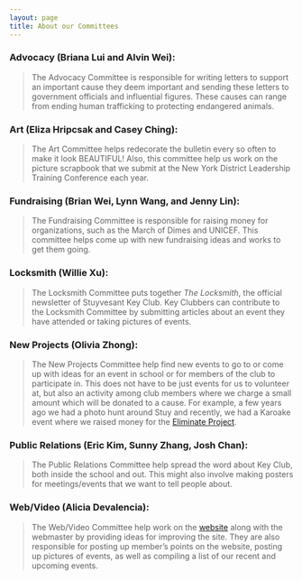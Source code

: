 ```yaml
---
layout: page
title: About our Committees
---
```

### Advocacy (Briana Lui and Alvin Wei):

<blockquote>The Advocacy Committee is responsible for writing letters to support an important cause they deem important and sending these letters to government officials and influential figures. These causes can range from ending human trafficking to protecting endangered animals.</blockquote>

### Art (Eliza Hripcsak and Casey Ching):

<blockquote>The Art Committee helps redecorate the bulletin every so often to make it look BEAUTIFUL! Also, this committee help us work on the picture scrapbook that we submit at the New York District Leadership Training Conference each year.</blockquote>

### Fundraising (Brian Wei, Lynn Wang, and Jenny Lin):

<blockquote>The Fundraising Committee is responsible for raising money for organizations, such as the March of Dimes and UNICEF. This committee helps come up with new fundraising ideas and works to get them going.</blockquote>

### Locksmith (Willie Xu):

<blockquote>The Locksmith Committee puts together <em>The Locksmith</em>, the official newsletter of Stuyvesant Key Club. Key Clubbers can contribute to the Locksmith Committee by submitting articles about an event they have attended or taking pictures of events.</blockquote>

### New Projects (Olivia Zhong):

<blockquote>The New Projects Committee help find new events to go to or come up with ideas for an event in school or for members of the club to participate in. This does not have to be just events for us to volunteer at, but also an activity among club members where we charge a small amount which will be donated to a cause. For example, a few years ago we had a photo hunt around Stuy and recently, we had a Karoake event where we raised money for the <a href="http://www.keyclub.org/service/TheEliminateProject.aspx">Eliminate Project</a>.</blockquote>

### Public Relations (Eric Kim, Sunny Zhang, Josh Chan):

<blockquote>The Public Relations Committee help spread the word about Key Club, both inside the school and out. This might also involve making posters for meetings/events that we want to tell people about.</blockquote>

### Web/Video (Alicia Devalencia):

<blockquote>The Web/Video Committee help work on the <a href="/">website</a> along with the webmaster by providing ideas for improving the site. They are also responsible for posting up member’s points on the website, posting up pictures of events, as well as compiling a list of our recent and upcoming events.</blockquote> 
